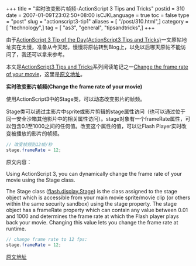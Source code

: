 +++
title = "实时改变影片帧频-ActionScript 3 Tips and Tricks"
postid = 310
date = 2007-01-09T23:02:50+08:00
isCJKLanguage = true
toc = false
type = "post"
slug = "actionscript3-tip1"
aliases = [ "/post/310.html",]
category = [ "technology",]
tag = [ "as3", "general", "tipsandtricks",]
+++


由于[ActionScript 3 Tip of the Day(ActionScript3 Tips and Tricks)](https://blog.zengrong.net/post/307.html)一文原帖地址实在太慢，准备从今天起，慢慢将原帖转到Blog上，以免以后哪天原帖不能访问了，我还可以拿来参考。


本文是[ActionScript3 Tips and Tricks](http://www.kirupa.com/forum/showthread.php?t=223798)系列阅读笔记之一[Change the frame rate of your movie](http://www.kirupa.com/forum/showthread.php?p=1876826#post1876826)，这里是[原文地址](http://www.kirupa.com/forum/showthread.php?p=1876826#post1876826)。

**实时改变影片帧频(Change the frame rate of your movie)**

使用ActionScript3中的Stage类，可以动态改变影片的帧频。

Stage类可以通过主影片中sprite或影片剪辑的stage属性访问（也可以通过位于同一安全沙箱其他影片中的相关属性访问）。stage对象有一个frameRate属性，可以包含0.1至1000之间的任何值。改变这个属性的值，可以让Flash Player实时改变被播放的影片的帧频。<!--more-->

``` ActionScript
// 改变帧频到12帧/秒
stage.frameRate = 12;
```


原文内容：

Using ActionScript 3, you can dynamically change the frame rate of your movie using the Stage class.

The Stage class ([flash.display.Stage](http://livedocs.macromedia.com/flex/2/langref/flash/display/Stage.html)) is the class assigned to the stage object which is accessible from your main movie sprite/movie clip (or others within the same security sandbox) using the stage property. The stage object has a frameRate property which can contain any value between 0.01 and 1000 and determines the frame rate at which the Flash player plays back your movie. Changing this value lets you change the frame rate at runtime.

``` ActionScript
// change frame rate to 12 fps:
stage.frameRate = 12;
```

[原文地址](http://www.kirupa.com/forum/showthread.php?p=1876826#post1876826)

